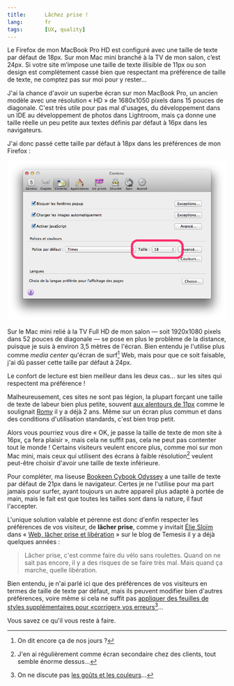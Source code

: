 ```yaml
---
title:      Lâchez prise !
lang:       fr
tags:       [UX, quality]
---
```


Le Firefox de mon MacBook Pro HD est configuré avec une taille de texte par défaut de 18px. Sur mon Mac mini branché à la TV de mon salon, c’est 24px. Si votre site m’impose une taille de texte illisible de 11px ou son design est complètement cassé bien que respectant ma préférence de taille de texte, ne comptez pas sur moi pour y rester…

J'ai la chance d'avoir un superbe écran sur mon MacBook Pro, un ancien modèle avec une résolution « HD » de 1680x1050 pixels dans 15 pouces de diagonale. C'est très utile pour pas mal d'usages, du développement dans un IDE au développement de photos dans Lightroom, mais ça donne une taille réelle un peu petite aux textes définis par défaut à 16px dans les navigateurs.

J'ai donc passé cette taille par défaut à 18px dans les préférences de mon Firefox :

![](firefox-preferences-contenu-texte-18px.png "Modifier la taille de texte par défaut dans Firefox")

Sur le Mac mini relié à la TV Full HD de mon salon — soit 1920x1080 pixels dans 52 pouces de diagonale — se pose en plus le problème de la distance, puisque je suis à environ 3,5 mètres de l'écran. Bien entendu je l'utilise plus comme *media center* qu'écran de surf[^1] Web, mais pour que ce soit faisable, j'ai dû passer cette taille par défaut à 24px.

Le confort de lecture est bien meilleur dans les deux cas… sur les sites qui respectent ma préférence !

Malheureusement, ces sites ne sont pas légion, la plupart forçant une taille de texte de labeur bien plus petite, souvent [aux alentours de 11px](http://romy.tetue.net/stop-arial-11px) comme le soulignait [Romy](https://twitter.com/tetue) il y a déjà 2 ans. Même sur un écran plus commun et dans des conditions d'utilisation standards, c'est bien trop petit.

Alors vous pourriez vous dire « OK, je passe la taille de texte de mon site à 16px, ça fera plaisir », mais cela ne suffit pas, cela ne peut pas contenter tout le monde ! Certains visiteurs veulent encore plus, comme moi sur mon Mac mini, mais ceux qui utilisent des écrans à faible résolution[^2] veulent peut-être choisir d'avoir une taille de texte inférieure.

Pour compléter, ma liseuse [Bookeen Cybook Odyssey](http://www.bookeen.com/fr/cybook-odyssey-2013-edition) a une taille de texte par défaut de 21px dans le navigateur. Certes je ne l'utilise pour ma part jamais pour surfer, ayant toujours un autre appareil plus adapté à portée de main, mais le fait est que toutes les tailles sont dans la nature, il faut l'accepter.

L'unique solution valable et pérenne est donc d'enfin respecter les préférences de vos visiteur, de **lâcher prise**, comme y invitait [Élie Sloïm](https://twitter.com/ElieSl) dans « [Web, lâcher prise et libération](http://blog.temesis.com/post/2009/09/21/lacher-prise) » sur le blog de Temesis il y a déjà quelques années :

> Lâcher prise, c'est comme faire du vélo sans roulettes. Quand on ne sait pas encore, il y a des risques de se faire très mal. Mais quand ça marche, quelle libération.

Bien entendu, je n'ai parlé ici que des préférences de vos visiteurs en termes de taille de texte par défaut, mais ils peuvent modifier bien d'autres préférences, voire même si cela ne suffit pas [appliquer des feuilles de styles supplémentaires pour «corriger» vos erreurs](http://userstyles.org/)[^3]…

Vous savez ce qu'il vous reste à faire.

[^1]: On dit encore ça de nos jours ?

[^2]: J'en ai régulièrement comme écran secondaire chez des clients, tout semble énorme dessus…

[^3]: On ne discute pas [les goûts et les couleurs](http://userstyles.org/styles/26756/facebook-st-valentin-by-hornetovore-d)…
